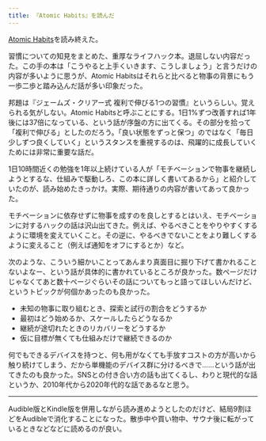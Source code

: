 ```yaml
---
title: 『Atomic Habits』を読んだ
---
```

[Atomic Habits](https://www.amazon.co.jp/dp/B07YY2WV6K)を読み終えた。

習慣についての知見をまとめた、重厚なライフハック本。退屈しない内容だった。この手の本は「こうやると上手くいきます、こうしましょう」と言うだけの内容が多いように思うが、Atomic Habitsはそれらと比べると物事の背景にもう一歩二歩と踏み込んだ話が多い印象だった。

邦題は『ジェームズ・クリアー式 複利で伸びる1つの習慣』というらしい。覚えられる気がしない。Atomic Habitsと呼ぶことにする。1日1%ずつ改善すれば1年後には37倍になっている、という話が序盤の方に出てくる。その部分を拾って「複利で伸びる」としたのだろう。「良い状態をずっと保つ」のではなく「毎日少しずつ良くしていく」というスタンスを重視するのは、飛躍的に成長していくためには非常に重要な話だ。

1日10時間近くの勉強を1年以上続けている人が「モチベーションで物事を継続しようとするな、仕組みで駆動しろ、この本に詳しく書いてあるから」と紹介していたのが、読み始めたきっかけ。実際、期待通りの内容が書いてあって良かった。

モチベーションに依存せずに物事を成すのを良しとするとはいえ、モチベーションに対するハックの話は沢山出てきた。例えば、やるべきことをやりやすくするように環境を変えていくこと。その逆に、やるべきでないことをより難しくするように変えること（例えば通知をオフにするとか）など。

次のような、こういう細かいことってあんまり真面目に掘り下げて書かれることないよなー、という話が具体的に書かれているところが良かった。数ページだけじゃなくてあと数十ページぐらいその話についてもっと語ってほしいんだけど、というトピックが何個かあったのも良かった。

*   未知の物事に取り組むとき、探索と試行の割合をどうするか
*   最初はどう始めるか、スケールしたらどうなるか
*   継続が途切れたときのリカバリーをどうするか
*   仮に目標が無くても仕組みだけで継続できるのか

何でもできるデバイスを持つと、何も用がなくても手放すコストの方が高いから触り続けてしまう、だから単機能のデバイス群に分けるべきで……という話が出てきたのも良かった。SNSとの付き合い方の話も出てくるし、わりと現代的な話というか、2010年代から2020年代的な話であるなと思う。

* * *

Audible版とKindle版を併用しながら読み進めようとしたのだけど、結局9割ほどをAudibleで消化することになった。散歩中や買い物中、サウナ後に転がっているときなどなどに読めるのが良い。

